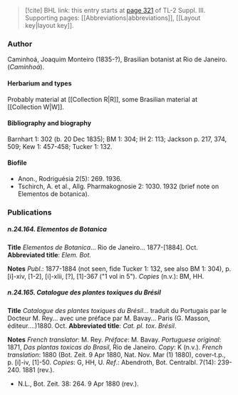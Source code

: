 > [!cite] BHL link: this entry starts at [page 321](https://www.biodiversitylibrary.org/item/103861#page/331/mode/1up) of TL-2 Suppl. III.
> Supporting pages: [[Abbreviations|abbreviations]], [[Layout key|layout key]].

### Author

Caminhoá, Joaquim Monteiro (1835-?), Brasilian botanist at Rio de Janeiro. (*Caminhoá*).

#### Herbarium and types

Probably material at [[Collection R|R]], some Brasilian material at [[Collection W|W]].

#### Bibliography and biography

Barnhart 1: 302 (b. 20 Dec 1835); BM 1: 304; IH 2: 113; Jackson p. 217, 374, 509; Kew 1: 457-458; Tucker 1: 132.

#### Biofile

- Anon., Rodriguésia 2(5): 269. 1936.
- Tschirch, A. et al., Allg. Pharmakognosie 2: 1030. 1932 (brief note on Elementos de botanica).

### Publications

##### n.24.164. Elementos de Botanica

**Title**
*Elementos de Botanica*... Rio de Janeiro... 1877-\[1884\]. Oct.
**Abbreviated title**: *Elem. Bot.*

**Notes**
*Publ*.: 1877-1884 (not seen, fide Tucker 1: 132, see also BM 1: 304), p. \[i\]-xiv, \[1-2\], \[i\]-xlii, \[?\], \[1\]-367 ("1 vol in 5"). *Copies* (n.v.): BM, HH.

##### n.24.165. Catalogue des plantes toxiques du Brésil

**Title**
*Catalogue des plantes toxiques du Brésil*... traduit du Portugais par le Docteur M. Rey... avec une préface par M. Bavay... Paris (G. Masson, éditeur....)1880. Oct.
**Abbreviated title**: *Cat. pl. tox. Brésil*.

**Notes**
*French translator*: M. Rey.
*Préface*: M. Bavay.
*Portuguese original*: 1871, *Das plantas toxicas do Brasil*, Rio de Janeiro. *Copy*: K (n.v.).
*French translation*: 1880 (Bot. Zeit. 9 Apr 1880, Nat. Nov. Mar (1) 1880), cover-t.p., p. \[i\]-iv, \[1\]-50. *Copies*: G, HH, U.
*Ref*.: Abendroth, Bot. Centralbl. 7(14): 239-240. 1881 (rev.).
- N.L., Bot. Zeit. 38: 264. 9 Apr 1880 (rev.).

